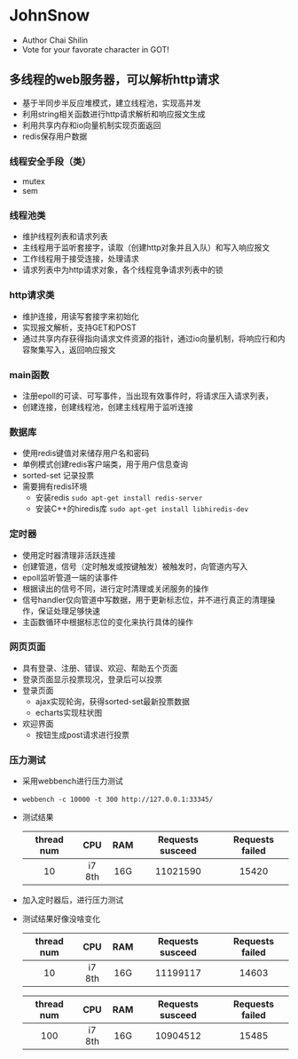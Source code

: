 # JohnSnow
* Author Chai Shilin
* Vote for your favorate character in GOT!
## 多线程的web服务器，可以解析http请求
* 基于半同步半反应堆模式，建立线程池，实现高并发
* 利用string相关函数进行http请求解析和响应报文生成
* 利用共享内存和io向量机制实现页面返回
* redis保存用户数据

### 线程安全手段（类）
* mutex
* sem

### 线程池类
* 维护线程列表和请求列表
* 主线程用于监听套接字，读取（创建http对象并且入队）和写入响应报文
* 工作线程用于接受连接，处理请求
* 请求列表中为http请求对象，各个线程竞争请求列表中的锁

### http请求类
* 维护连接，用读写套接字来初始化
* 实现报文解析，支持GET和POST
* 通过共享内存获得指向请求文件资源的指针，通过io向量机制，将响应行和内容聚集写入，返回响应报文

### main函数
* 注册epoll的可读、可写事件，当出现有效事件时，将请求压入请求列表，
* 创建连接，创建线程池，创建主线程用于监听连接

### 数据库
* 使用redis键值对来储存用户名和密码
* 单例模式创建redis客户端类，用于用户信息查询
* sorted-set 记录投票
* 需要拥有redis环境
    + 安装redis `sudo apt-get install redis-server`
    + 安装C++的hiredis库  `sudo apt-get install libhiredis-dev`

### 定时器
* 使用定时器清理非活跃连接
* 创建管道，信号（定时触发或按键触发）被触发时，向管道内写入
* epoll监听管道一端的读事件
* 根据读出的信号不同，进行定时清理或关闭服务的操作
* 信号handler仅向管道中写数据，用于更新标志位，并不进行真正的清理操作，保证处理足够快速
* 主函数循环中根据标志位的变化来执行具体的操作

### 网页页面
* 具有登录、注册、错误、欢迎、帮助五个页面
* 登录页面显示投票现况，登录后可以投票
* 登录页面
    + ajax实现轮询，获得sorted-set最新投票数据
    + echarts实现柱状图
* 欢迎界面
    + 按钮生成post请求进行投票


### 压力测试
* 采用webbench进行压力测试
* `webbench -c 10000 -t 300 http://127.0.0.1:33345/`
* 测试结果

    thread num|CPU|RAM | Requests susceed |Requests failed 
    :-:|:-:|:-:|:-:|:-:
    10| i7 8th| 16G|11021590 | 15420

* 加入定时器后，进行压力测试
* 测试结果好像没啥变化

    thread num|CPU|RAM | Requests susceed |Requests failed 
    :-:|:-:|:-:|:-:|:-:
    10|i7 8th| 16G|11199117 | 14603

    thread num|CPU|RAM | Requests susceed |Requests failed 
    :-:|:-:|:-:|:-:|:-:
    100| i7 8th| 16G|10904512 | 15485

  
